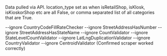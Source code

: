 Data pulled via API. location_type set as <MISSING> when isRetailShop, isKIosk, isKioskorShop etc are all False, or comma separated list of all categories that are True.

--ignore CountryCodeFillRateChecker --ignore StreetAddressHasNumber --ignore StreetAddressHasStateName --ignore CountValidator --ignore StateLevelCountValidator --ignore LatLngDuplicationValidator --ignore CountryValidator --ignore CentroidValidator (Confirmed scraper worked correctly)
